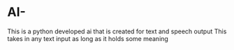 # AI-
This is a python developed ai that is created for text and speech output 
This takes in any text input as long as it holds some meaning
